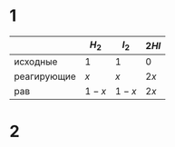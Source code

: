 # 1
| |$H_2$|$I_2$|$2HI$|
|---|---|---|---|
|исходные|$1$|$1$|$0$|
|реагирующие|$x$|$x$|$2x$|
|рав|$1-x$|$1-x$|$2x$|
# 2
 